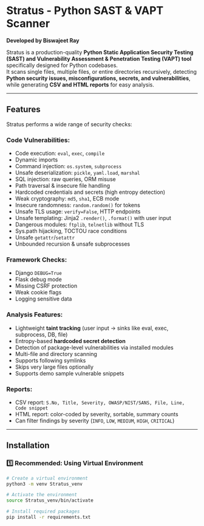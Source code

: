 # Stratus - Python SAST & VAPT Scanner

**Developed by Biswajeet Ray**

Stratus is a production-quality **Python Static Application Security Testing (SAST) and Vulnerability Assessment & Penetration Testing (VAPT) tool** specifically designed for Python codebases.  
It scans single files, multiple files, or entire directories recursively, detecting **Python security issues, misconfigurations, secrets, and vulnerabilities**, while generating **CSV and HTML reports** for easy analysis.

---

## Features

Stratus performs a wide range of security checks:

### Code Vulnerabilities:
- Code execution: `eval`, `exec`, `compile`
- Dynamic imports
- Command injection: `os.system`, `subprocess`
- Unsafe deserialization: `pickle`, `yaml.load`, `marshal`
- SQL injection: raw queries, ORM misuse
- Path traversal & insecure file handling
- Hardcoded credentials and secrets (high entropy detection)
- Weak cryptography: `md5`, `sha1`, ECB mode
- Insecure randomness: `random.random()` for tokens
- Unsafe TLS usage: `verify=False`, HTTP endpoints
- Unsafe templating: Jinja2 `.render()`, `.format()` with user input
- Dangerous modules: `ftplib`, `telnetlib` without TLS
- Sys.path hijacking, TOCTOU race conditions
- Unsafe `getattr`/`setattr`
- Unbounded recursion & unsafe subprocesses

### Framework Checks:
- Django `DEBUG=True`
- Flask debug mode
- Missing CSRF protection
- Weak cookie flags
- Logging sensitive data

### Analysis Features:
- Lightweight **taint tracking** (user input → sinks like eval, exec, subprocess, DB, file)
- Entropy-based **hardcoded secret detection**
- Detection of package-level vulnerabilities via installed modules
- Multi-file and directory scanning
- Supports following symlinks
- Skips very large files optionally
- Supports demo sample vulnerable snippets

### Reports:
- CSV report: `S.No, Title, Severity, OWASP/NIST/SANS, File, Line, Code snippet`
- HTML report: color-coded by severity, sortable, summary counts
- Can filter findings by severity (`INFO`, `LOW`, `MEDIUM`, `HIGH`, `CRITICAL`)

---

## Installation

### 1️⃣ Recommended: Using Virtual Environment

```bash
# Create a virtual environment
python3 -m venv Stratus_venv

# Activate the environment
source Stratus_venv/bin/activate

# Install required packages
pip install -r requirements.txt


